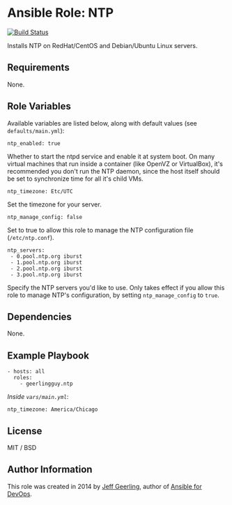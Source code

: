 # Ansible Role: NTP

[![Build Status](https://travis-ci.org/geerlingguy/ansible-role-ntp.svg?branch=master)](https://travis-ci.org/geerlingguy/ansible-role-ntp)

Installs NTP on RedHat/CentOS and Debian/Ubuntu Linux servers.

## Requirements

None.

## Role Variables

Available variables are listed below, along with default values (see `defaults/main.yml`):

    ntp_enabled: true

Whether to start the ntpd service and enable it at system boot. On many virtual machines that run inside a container (like OpenVZ or VirtualBox), it's recommended you don't run the NTP daemon, since the host itself should be set to synchronize time for all it's child VMs.

    ntp_timezone: Etc/UTC

Set the timezone for your server.

    ntp_manage_config: false

Set to true to allow this role to manage the NTP configuration file (`/etc/ntp.conf`).

    ntp_servers:
     - 0.pool.ntp.org iburst
     - 1.pool.ntp.org iburst
     - 2.pool.ntp.org iburst
     - 3.pool.ntp.org iburst

Specify the NTP servers you'd like to use. Only takes effect if you allow this role to manage NTP's configuration, by setting `ntp_manage_config` to `true`.

## Dependencies

None.

## Example Playbook

    - hosts: all
      roles:
        - geerlingguy.ntp

*Inside `vars/main.yml`*:

    ntp_timezone: America/Chicago

## License

MIT / BSD

## Author Information

This role was created in 2014 by [Jeff Geerling](http://www.jeffgeerling.com/), author of [Ansible for DevOps](https://www.ansiblefordevops.com/).
